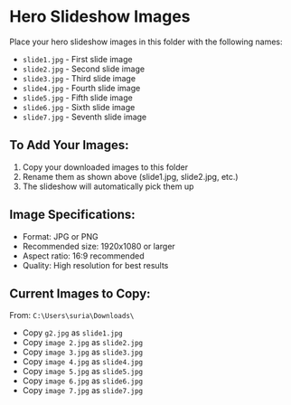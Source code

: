 # Hero Slideshow Images

Place your hero slideshow images in this folder with the following names:

- `slide1.jpg` - First slide image
- `slide2.jpg` - Second slide image
- `slide3.jpg` - Third slide image
- `slide4.jpg` - Fourth slide image
- `slide5.jpg` - Fifth slide image
- `slide6.jpg` - Sixth slide image
- `slide7.jpg` - Seventh slide image

## To Add Your Images:

1. Copy your downloaded images to this folder
2. Rename them as shown above (slide1.jpg, slide2.jpg, etc.)
3. The slideshow will automatically pick them up

## Image Specifications:
- Format: JPG or PNG
- Recommended size: 1920x1080 or larger
- Aspect ratio: 16:9 recommended
- Quality: High resolution for best results

## Current Images to Copy:
From: `C:\Users\suria\Downloads\`
- Copy `g2.jpg` as `slide1.jpg`
- Copy `image 2.jpg` as `slide2.jpg`
- Copy `image 3.jpg` as `slide3.jpg`
- Copy `image 4.jpg` as `slide4.jpg`
- Copy `image 5.jpg` as `slide5.jpg`
- Copy `image 6.jpg` as `slide6.jpg`
- Copy `image 7.jpg` as `slide7.jpg`
